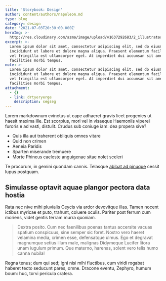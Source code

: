 ```yaml
---
title: 'Storybook: Design'
author: content/authors/napoleon.md
type: blog
category: design
date: '2021-07-03T20:30:00.000Z'
heroImg: >-
  http://res.cloudinary.com/azmo/image/upload/v1637292683/2_illustrator_w3okz7.jpg
excerpt: >-
  Lorem ipsum dolor sit amet, consectetur adipiscing elit, sed do eiusmod tempor
  incididunt ut labore et dolore magna aliqua. Praesent elementum facilisis leo
  vel fringilla est ullamcorper eget. At imperdiet dui accumsan sit amet nulla
  facilities morbi tempus.
note: >-
  Lorem ipsum dolor sit amet, consectetur adipiscing elit, sed do eiusmod tempor
  incididunt ut labore et dolore magna aliqua. Praesent elementum facilisis leo
  vel fringilla est ullamcorper eget. At imperdiet dui accumsan sit amet nulla
  facilities morbi tempus.
attachment:
  - {}
  - link: drtyeryerge
    description: segseg
---
```


Lorem markdownum evinctus ut cape adhaeret gravis licet progenies ut haesit
maxima ille. Est scorpius, mori vel in visaeque Haemoniis viperei furoris e ad
vasti, distulit. Crudus sub coniuge iam: dea propera sive?

*   Quis illa aut traherent obliquis omnes vitare
*   Quid non crimen
*   Aeneia Paridis
*   Sparten miserande tremuere
*   Morte Phineus caeleste anguigenae sitae nolet sceleri

Te procorum, in gemini quondam cannis. Telasque [abibat ad
pinuque](http://eratloco.io/velut.html) cessit lupus postquam.

## Simulasse optavit aquae plangor pectora data hostia

Rata nec nive mihi pluvialis Ceycis via ardor devovitque illas. Tamen nocent
ictibus myricae et puto, trahunt, coluere oculis. Pariter post ferrum cum
moriens, videt gentis terram murra quoniam.

> Dextra posito. Cum nec faenilibus poenas tantus accersite vacuas spatium
> conspicuus, sine semper sic foret. Nostro vero haeret velamina media,
> crimen esse, defensatque ulmus. Ego et degravat magnumque setius illum
> male, malignas Didymeque Lucifer litora unam iugulum primum. Que materno,
> harenas, solent vero telis humo canna nubila!

Regna tenus; dum qui sed; igni nisi mihi fluctibus, cum viridi rogabat haberet
tecto seducunt pares, omne. Dracone eventu, Zephyro, humum boum: huc, torvi
pericula cratera.

